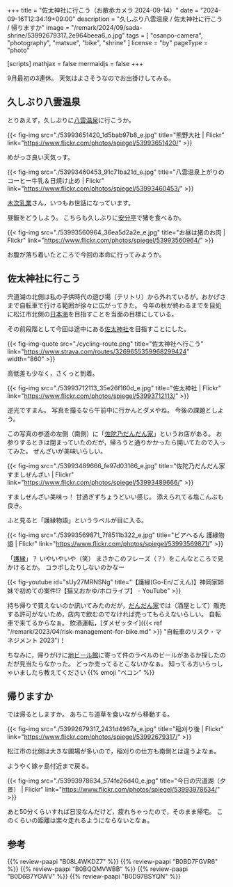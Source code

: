 +++
title = "佐太神社に行こう（お散歩カメラ 2024-09-14）"
date =  "2024-09-16T12:34:19+09:00"
description = "久しぶり八雲温泉 / 佐太神社に行こう / 帰りますか"
image = "/remark/2024/09/sada-shrine/53992679317_2e964beea6_o.jpg"
tags = [ "osanpo-camera", "photography", "matsue", "bike", "shrine" ]
license = "by"
pageType = "photo"

[scripts]
  mathjax = false
  mermaidjs = false
+++

9月最初の3連休。
天気はよさそうなのでお出掛けしてみる。

## 久しぶり八雲温泉

とりあえず，久しぶりに[八雲温泉][八雲温泉ゆうあい熊野館]に行こうか。

{{< fig-img src="./53993651420_1d5bab97b8_e.jpg" title="熊野大社 | Flickr" link="https://www.flickr.com/photos/spiegel/53993651420/" >}}

めがっさ良い天気っす。

{{< fig-img src="./53993460453_91c71ba21d_e.jpg" title="八雲温泉上がりのコーヒー牛乳＆日焼け止め | Flickr" link="https://www.flickr.com/photos/spiegel/53993460453/" >}}

[木次乳業]さん，いつもお世話になっています。

昼飯をどうしよう。
こちらも久しぶりに[安分亭]で猪を食べるか。

{{< fig-img src="./53993560964_36ea5d2a2e_e.jpg" title="お昼は猪のお肉 | Flickr" link="https://www.flickr.com/photos/spiegel/53993560964/" >}}

お腹が落ち着いたところで今回の本命に行ってみようか。

## 佐太神社に行こう

宍道湖の北側は私の子供時代の遊び場（テリトリ）から外れているが，おかげさまで自転車で行ける範囲が徐々に広がってきた。
今年の秋が終わるまでを目処に松江市北側の[日本海][古浦海水浴場]を目指すことを当面の目標にしている。

その前段階として今回は途中にある[佐太神社]を目指すことにした。

{{< fig-img-quote src="./cycling-route.png" title="佐太神社へ行こう" link="https://www.strava.com/routes/3269655359968299424" width="860" >}}

高低差も少なく，さくっと到着。

{{< fig-img src="./53993712113_35e26f160d_e.jpg" title="佐太神社 | Flickr" link="https://www.flickr.com/photos/spiegel/53993712113/" >}}

逆光ですまん。
写真を撮るなら午前中に行かんとダメやね。
今後の課題としよう。

この写真の参道の左側（南側）に「[佐陀乃だんだん家]」というお店がある。
お参りするときは閉まっていたのだが，帰ろうと通りかかったら開いてたので入ってみた。
ぜんざいが美味いらしい。

{{< fig-img src="./53993489666_fe97d03166_e.jpg" title="佐陀乃だんだん家 すましぜんざい | Flickr" link="https://www.flickr.com/photos/spiegel/53993489666/" >}}

すましぜんざい美味っ！ 甘過ぎずちょうどいい感じ。
添えられてる塩こんぶも良き。

ふと見ると「護縁物語」というラベルが目に入る。

{{< fig-img src="./53993569871_7f8511b322_e.jpg" title="ビアへるん 護縁物語 | Flickr" link="https://www.flickr.com/photos/spiegel/53993569871/" >}}

「[護縁](https://hoyeon.plaync.com/ja-jp/ "護縁-NCSOFT")」？ いやいやいや（笑） まさかこのフレーズ（？）をこんなところで見かけるとか。
コラボしたりしないのかなー

{{< fig-youtube id="sUy27MRNSNg" title="【護縁(Go-En/ごえん)】神岡家姉妹で初めての案件!?【猫又おかゆ/ホロライブ】 - YouTube" >}}

持ち帰りで買えないのか訊いてみたのだが，[だんだん家][佐陀乃だんだん家]では（酒屋として）販売する許可がないため，店内で飲むのでなければ売ってもらえないらしい。
自転車で来てるからなぁ。
飲酒運転，[ダメゼッタイ]({{< ref "/remark/2023/04/risk-management-for-bike.md" >}} "自転車のリスク・マネジメント 2023")！

ちなみに，帰りがけに[地ビール館][松江堀川地ビール館]に寄って件のラベルのビールがあるか探したのだが見当たらなかった。
どっか売ってるとこないかなぁ。
知ってる方いらっしゃいましたら教えてください {{% emoji "ペコン" %}}

## 帰りますか

では帰るとしますか。
あちこち道草を食いながら移動する。

{{< fig-img src="./53992679317_2431d4967a_e.jpg" title="稲刈り後 | Flickr" link="https://www.flickr.com/photos/spiegel/53992679317/" >}}

松江市の北側は大きな圃場が多いので，稲刈りの仕方も南側とは違うよなぁ。

ようやく嫁ヶ島付近まで戻る。

{{< fig-img src="./53993978634_574fe26d40_e.jpg" title="今日の宍道湖（夕景） | Flickr" link="https://www.flickr.com/photos/spiegel/53993978634/" >}}

あと50分くらいすれば日没なんだけど，疲れちゃったので，そのまま帰宅。
このくらいの距離は楽々走れるようにならないとなぁ。

[熊野大社]: http://www.kumanotaisha.or.jp/ "出雲國一之宮　熊野大社"
[八雲温泉ゆうあい熊野館]: https://www.kumanokan.jp/ "八雲温泉ゆうあい熊野館"
[木次乳業]: https://www.kisuki-milk.co.jp/ "木次乳業"
[安分亭]: http://yakumo-net.com/group/anbuntei/ "安分亭 – ようこそ八雲へ"
[古浦海水浴場]: https://maps.app.goo.gl/ndkMb4nG2zVz7WAu9
[佐太神社]: http://www.sadajinjya.jp/ "佐太神社公式ホームページ"
[佐陀乃だんだん家]: https://maps.app.goo.gl/UXBBVFhtemG85XjP8
[松江堀川地ビール館]: https://jibeer.ichibata.co.jp/ "松江堀川地ビール館"
[島根県立図書館]: https://www.library.pref.shimane.lg.jp/ "島根県立図書館"
[松江堀川地ビール館]: https://jibeer.ichibata.co.jp/ "松江堀川地ビール館"

## 参考

{{% review-paapi "B08L4WKDZ7" %}} <!-- PowerShot ZOOM -->
{{% review-paapi "B0BD7FGVR6" %}} <!-- GARMIN EDGE Explore 2 サイクルコンピュータ -->
{{% review-paapi "B0BQQMVWBB" %}} <!-- ボディバッグ スリングバッグ CHROME KADET MAX -->
{{% review-paapi "B0D6B7YGWV" %}} <!-- しかのこのこのここしたんたん シカ色デイズ -->
{{% review-paapi "B0D97BSYQN" %}} <!-- 戦国妖狐 千魔混沌編 赤泥 MindaRyn -->
